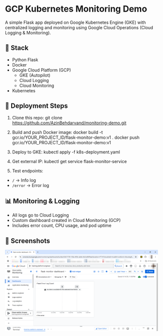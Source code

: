 # GCP Kubernetes Monitoring Demo

A simple Flask app deployed on Google Kubernetes Engine (GKE) with centralized logging and monitoring using Google Cloud Operations (Cloud Logging & Monitoring).

## 🧱 Stack

- Python Flask
- Docker
- Google Cloud Platform (GCP)
  - GKE (Autopilot)
  - Cloud Logging
  - Cloud Monitoring
- Kubernetes

## 🚀 Deployment Steps

1. Clone this repo:
git clone https://github.com/AzinBehdarvand/monitoring-demo.git

2. Build and push Docker image:
docker build -t gcr.io/YOUR_PROJECT_ID/flask-monitor-demo:v1 . docker push gcr.io/YOUR_PROJECT_ID/flask-monitor-demo:v1

3. Deploy to GKE:
kubectl apply -f k8s-deployment.yaml

4. Get external IP:
kubectl get service flask-monitor-service


5. Test endpoints:
- `/` → Info log
- `/error` → Error log

## 📊 Monitoring & Logging

- All logs go to Cloud Logging
- Custom dashboard created in Cloud Monitoring (GCP)
- Includes error count, CPU usage, and pod uptime

## 📸 Screenshots

![Dashboard](images/dashboard.png)
